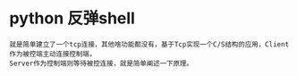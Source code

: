 # python 反弹shell

    就是简单建立了一个tcp连接，其他啥功能都没有，基于Tcp实现一个C/S结构的应用，Client作为被控端主动连接控制端，
    Server作为控制端则等待被控连接，就是简单阐述一下原理。